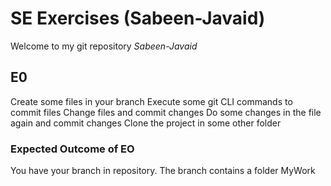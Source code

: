 # SE Exercises (Sabeen-Javaid)
Welcome to my git repository *Sabeen-Javaid*

## E0
Create some files in your branch
Execute some git CLI commands to commit files
Change files and commit changes
Do some changes in the file again and commit changes
Clone the project in some other folder

### Expected Outcome of EO
You have your branch in repository. The branch contains a folder MyWork

